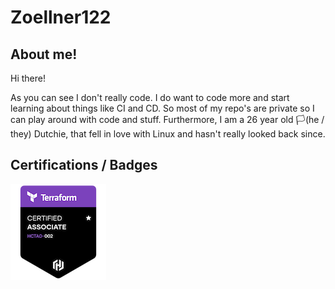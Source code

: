 # Zoellner122

## About me!
Hi there!

As you can see I don't really code. I do want to code more and start learning about things like CI and CD. So most of my repo's are private so I can play around with code and stuff. Furthermore, I am a 26 year old 🏳(he / they) Dutchie, that fell in love with Linux and hasn't really looked back since. 


## Certifications / Badges

[![HashiCorp Certified Terraform Associate](./content/hashicorp-certified-terraform-associate-002.png)](https://www.credly.com/badges/0e266734-ec5f-41b3-93fa-92ba7f669874/public_url)
